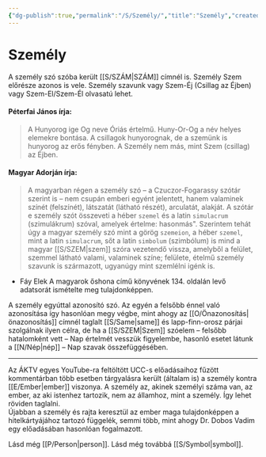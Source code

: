 ```yaml
---
{"dg-publish":true,"permalink":"/S/Személy/","title":"Személy","created":"2024-05-08T22:30:00","updated":"2025-08-19T01:06"}
---
```



# Személy

A személy szó szóba került [[S/SZÁM\|SZÁM]] címnél is. Személy Szem előrésze azonos is vele. Személy szavunk vagy Szem-Éj (Csillag az Éjben) vagy Szem-El/Szem-Él olvasatú lehet.  

#### Péterfai János írja:

> A Hunyorog ige Og neve Óriás értelmű. Huny-Or-Og a név helyes elemekre bontása. A csillagok hunyorognak, de a szemünk is hunyorog az erős fényben. A Személy nem más, mint Szem (csillag) az Éjben.  

#### Magyar Adorján írja:

> A magyarban régen a személy szó – a Czuczor-Fogarassy szótár szerint is – nem csupán emberi egyént jelentett, hanem valaminek színét (felszínét), látszatát (látható részét), arculatát, alakját. A szótár e személy szót összeveti a héber `szemel` és a latin `simulacrum` (szimulákrum) szóval, amelyek értelme: hasonmás". Szerintem tehát úgy a magyar személy szó mint a görög `szemeion`, a héber `szemel`, mint a latin `simulacrum`, sőt a latin `simbolum` (szimbólum) is mind a magyar [[S/SZEM\|szem]] szóra vezetendő vissza, amelyből a felület, szemmel látható valami, valaminek színe; felülete, ételmű személy szavunk is származott, ugyanúgy mint szemlélni igénk is.  
- Fáy Elek A magyarok őshona című könyvének 134. oldalán levő adatsorát ismételte meg tulajdonképpen.

A személy egyúttal azonosító szó. Az egyén a felsőbb énnel való azonosítása így hasonlóan megy végbe, mint ahogy az [[O/Önazonosítás\|önazonosítás]] címnél taglalt [[S/Same\|same]] és lapp-finn-orosz párjai szolgálnak ilyen célra, de ha a [[S/SZEM\|Szem]] szóelem – felsőbb hatalomként vett – Nap értelmét vesszük figyelembe, hasonló esetet látunk a [[N/Nép\|nép]] – Nap szavak összefüggésében.  

---

Az ÁKTV egyes YouTube-ra feltöltött UCC-s előadásaihoz fűzött kommentárban több esetben tárgyalásra került (általam is) a személy kontra [[E/Ember\|ember]] viszonya. A személy az, akinek személyi száma van, az ember, az aki istenhez tartozik, nem az államhoz, mint a személy. Így lehet röviden taglalni.  
Újabban a személy és rajta keresztül az ember maga tulajdonképpen a hitelkártyájához tartozó függelék, semmi több, mint ahogy Dr. Dobos Vadim egy előadásában hasonlóan fogalmazott.  

Lásd még [[P/Person\|person]]. Lásd még továbbá [[S/Symbol\|symbol]].  